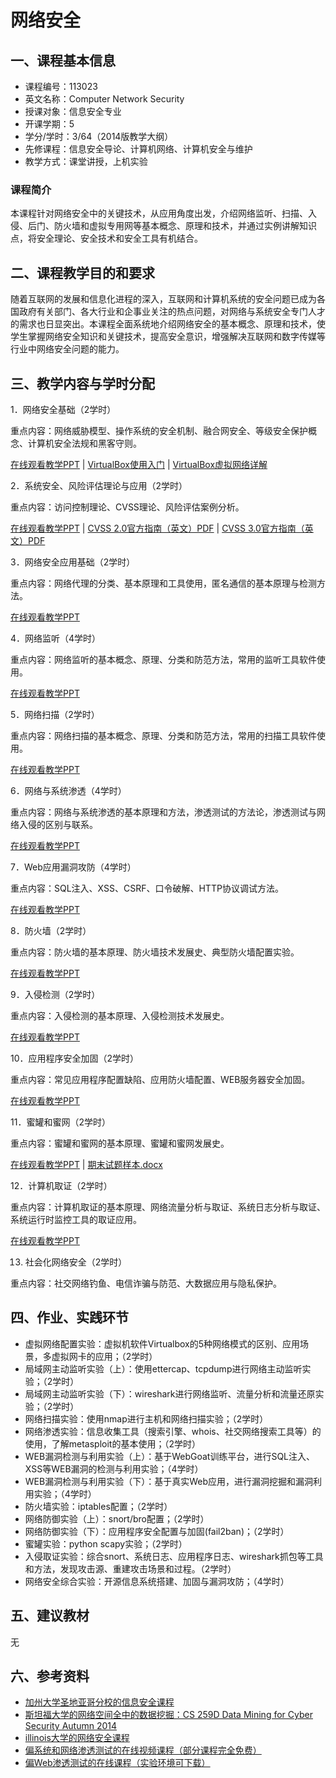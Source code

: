 # 网络安全

## 一、课程基本信息

* 课程编号：113023
* 英文名称：Computer Network Security
* 授课对象：信息安全专业
* 开课学期：5
* 学分/学时：3/64（2014版教学大纲）
* 先修课程：信息安全导论、计算机网络、计算机安全与维护
* 教学方式：课堂讲授，上机实验

### 课程简介

本课程针对网络安全中的关键技术，从应用角度出发，介绍网络监听、扫描、入侵、后门、防火墙和虚拟专用网等基本概念、原理和技术，并通过实例讲解知识点，将安全理论、安全技术和安全工具有机结合。

## 二、课程教学目的和要求

随着互联网的发展和信息化进程的深入，互联网和计算机系统的安全问题已成为各国政府有关部门、各大行业和企事业关注的热点问题，对网络与系统安全专门人才的需求也日显突出。本课程全面系统地介绍网络安全的基本概念、原理和技术，使学生掌握网络安全知识和关键技术，提高安全意识，增强解决互联网和数字传媒等行业中网络安全问题的能力。

## 三、教学内容与学时分配

1．网络安全基础（2学时）

重点内容：网络威胁模型、操作系统的安全机制、融合网安全、等级安全保护概念、计算机安全法规和黑客守则。

[在线观看教学PPT](../../courses/2017/nsLecture0x01.pdf) | [VirtualBox使用入门](../../courses/2014_2/VirtualboxTutorial.pdf) | [VirtualBox虚拟网络详解](../../courses/2014_2/VirtualboxNetwork.pdf)

2．系统安全、风险评估理论与应用（2学时）

重点内容：访问控制理论、CVSS理论、风险评估案例分析。

[在线观看教学PPT](../../courses/2016/nsLecture0x02.pdf) | [CVSS 2.0官方指南（英文）PDF](../../courses/2014_2/cvss-guide.pdf) | [CVSS 3.0官方指南（英文）PDF](../../courses/2016/cvss-v30-specification-v1.7.pdf)

3．网络安全应用基础（2学时）

重点内容：网络代理的分类、基本原理和工具使用，匿名通信的基本原理与检测方法。

[在线观看教学PPT](../../courses/2014_2/nsLecture0x03.pdf) 

4．网络监听（4学时）

重点内容：网络监听的基本概念、原理、分类和防范方法，常用的监听工具软件使用。

[在线观看教学PPT](../../courses/2017/nsLecture0x04.pdf) 

5．网络扫描（2学时）

重点内容：网络扫描的基本概念、原理、分类和防范方法，常用的扫描工具软件使用。

[在线观看教学PPT](../../courses/2014_2/nsLecture0x05.pdf) 

6．网络与系统渗透（4学时）

重点内容：网络与系统渗透的基本原理和方法，渗透测试的方法论，渗透测试与网络入侵的区别与联系。

[在线观看教学PPT](../../courses/2016/nsLecture0x06.pdf) 

7．Web应用漏洞攻防（4学时）

重点内容：SQL注入、XSS、CSRF、口令破解、HTTP协议调试方法。

[在线观看教学PPT](../../courses/2016/nsLecture0x07.pdf) 

8．防火墙（2学时）

重点内容：防火墙的基本原理、防火墙技术发展史、典型防火墙配置实验。 

[在线观看教学PPT](../../courses/2016/nsLecture0x08.pdf) 

9．入侵检测（2学时）

重点内容：入侵检测的基本原理、入侵检测技术发展史。

[在线观看教学PPT](../../courses/2014_2/nsLecture0x09.pdf) 

10．应用程序安全加固（2学时）

重点内容：常见应用程序配置缺陷、应用防火墙配置、WEB服务器安全加固。

[在线观看教学PPT](../../courses/2014_2/nsLecture0x10.pdf) 

11．蜜罐和蜜网（2学时）

重点内容：蜜罐和蜜网的基本原理、蜜罐和蜜网发展史。

[在线观看教学PPT](../../courses/2016/nsLecture0x11.pdf) | [期末试题样本.docx](../../courses/Token.docx)

12．计算机取证（2学时）

重点内容：计算机取证的基本原理、网络流量分析与取证、系统日志分析与取证、系统运行时监控工具的取证应用。

[在线观看教学PPT](../../courses/2016/nsLecture0x12.pdf) 

13. 社会化网络安全（2学时）

重点内容：社交网络钓鱼、电信诈骗与防范、大数据应用与隐私保护。


## 四、作业、实践环节

- 虚拟网络配置实验：虚拟机软件Virtualbox的5种网络模式的区别、应用场景，多虚拟网卡的应用；（2学时）
- 局域网主动监听实验（上）：使用ettercap、tcpdump进行网络主动监听实验；（2学时）
- 局域网主动监听实验（下）：wireshark进行网络监听、流量分析和流量还原实验；（2学时）
- 网络扫描实验：使用nmap进行主机和网络扫描实验；（2学时）
- 网络渗透实验：信息收集工具（搜索引擎、whois、社交网络搜索工具等）的使用，了解metasploit的基本使用；（2学时）
- WEB漏洞检测与利用实验（上）：基于WebGoat训练平台，进行SQL注入、XSS等WEB漏洞的检测与利用实验；（4学时）
- WEB漏洞检测与利用实验（下）：基于真实Web应用，进行漏洞挖掘和漏洞利用实验；（4学时）
- 防火墙实验：iptables配置；（2学时）
- 网络防御实验（上）：snort/bro配置；（2学时）
- 网络防御实验（下）：应用程序安全配置与加固(fail2ban)；（2学时）
- 蜜罐实验：python scapy实验；（2学时）
- 入侵取证实验：综合snort、系统日志、应用程序日志、wireshark抓包等工具和方法，发现攻击源、重建攻击场景和过程。（2学时）
- 网络安全综合实验：开源信息系统搭建、加固与漏洞攻防；（4学时）


## 五、建议教材

无

## 六、参考资料

* [加州大学圣地亚哥分校的信息安全课程](https://cseweb.ucsd.edu/classes/fa12/cse127-a/syllabus.html)
* [斯坦福大学的网络空间全中的数据挖掘：CS 259D Data Mining for Cyber Security Autumn 2014](http://web.stanford.edu/class/cs259d/)
* [illinois大学的网络安全课程](http://caesar.web.engr.illinois.edu/courses/CS598.S13/syllabus.html)
* [偏系统和网络渗透测试的在线视频课程（部分课程完全免费）](http://www.pentesteracademy.com/)
* [偏Web渗透测试的在线课程（实验环境可下载）](http://pentesterlab.com/)

